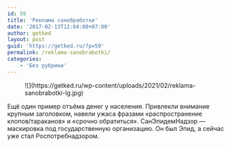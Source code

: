 ```yaml
---
id: 59
title: 'Реклама санобработки'
date: '2017-02-13T12:04:00+07:00'
author: getked
layout: post
guid: 'https://getked.ru/?p=59'
permalink: /reklama-sanobrabotki/
categories:
    - 'Без рубрики'
---
```


<figure class="wp-block-image size-large">![](https://getked.ru/wp-content/uploads/2021/02/reklama-sanobrabotki-lg.jpg)</figure>Ещё один пример отъёма денег у населения. Привлекли внимание крупным заголовком, навели ужаса фразами «распространение клопов/тараканов» и «срочно обратиться». СанЭпидемНадзор — маскировка под государственную организацию. Он был Эпид, а сейчас уже стал Роспотребнадзором.